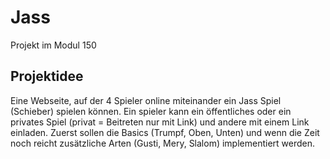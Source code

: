 # Jass
Projekt im Modul 150

## Projektidee
Eine Webseite, auf der 4 Spieler online miteinander ein Jass Spiel (Schieber) spielen können. Ein spieler kann ein öffentliches oder ein privates Spiel (privat = Beitreten nur mit Link) und andere mit einem Link einladen. Zuerst sollen die Basics (Trumpf, Oben, Unten) und wenn die Zeit noch reicht zusätzliche Arten (Gusti, Mery, Slalom) implementiert werden.
